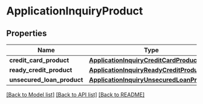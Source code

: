 # ApplicationInquiryProduct

## Properties
Name | Type | Description | Notes
------------ | ------------- | ------------- | -------------
**credit_card_product** | [**ApplicationInquiryCreditCardProduct**](ApplicationInquiryCreditCardProduct.md) |  | [optional] 
**ready_credit_product** | [**ApplicationInquiryReadyCreditProduct**](ApplicationInquiryReadyCreditProduct.md) |  | [optional] 
**unsecured_loan_product** | [**ApplicationInquiryUnsecuredLoanProduct**](ApplicationInquiryUnsecuredLoanProduct.md) |  | [optional] 

[[Back to Model list]](../README.md#documentation-for-models) [[Back to API list]](../README.md#documentation-for-api-endpoints) [[Back to README]](../README.md)

